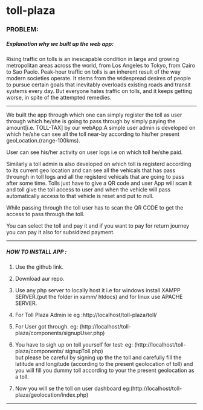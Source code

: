 # toll-plaza

### PROBLEM:

##### Explanation why we built up the web app:

Rising traffic on tolls is an inescapable condition in large and growing metropolitan areas across the world, from Los Angeles to Tokyo, from Cairo to Sao Paolo. Peak-hour traffic on tolls is an inherent result of the way modern societies operate. It stems from the widespread desires of people to pursue certain goals that inevitably overloads existing roads and transit systems every day. But everyone hates traffic on tolls, and it keeps getting worse, in spite of the attempted remedies.

******************************************************************************************************

We built the app through which one can simply register the toll as user through which he/she is going to pass through by simply paying the amount[i.e. TOLL-TAX] by our webApp.A simple user admin is developed on which he/she can see all the toll near-by according to his/her present geoLocation.(range-100kms).

User can see his/her activity on user logs i.e on which toll he/she paid.

Similarly a toll admin is also developed on which toll is registerd according to its current geo location and can see all the vehicals that has pass throungh in toll logs and all the registerd vehicals that are going to pass after some time. Tolls just have to give a QR code and user App will scan it and toll give the toll access to user and when the vehicle will pass automatically access to that vehicle is reset and put to null.

While passing through the toll user has to scan the QR CODE to get the access to pass through the toll.

You can select the toll and pay it and if you want to pay for return journey you can pay it also for subsidized payment.

******************************************************************************************************

##### HOW TO INSTALL APP : 

1. Use the github link.

2. Download aur repo.

3. Use any php server to locally host it i.e for windows install XAMPP SERVER.(put the folder in xamm/
  htdocs)
  and for linux use APACHE SERVER.
  
4. For Toll Plaza Admin ie   eg :http://localhost/toll-plaza/toll/

5. For User got through.   eg: (http://localhost/toll-plaza/components/signupUser.php)  

6. You have to sigh up on toll yourself for test:   eg: (http://localhost/toll-plaza/components/
  signupToll.php)  
  but please be careful by signing up the the toll and carefully fill the latitude and longitude (according to the  present geolocation of toll) and you will fill you dummy toll according to your the  present geolocation as a toll.
  
7. Now you will se the toll on user dashboard    eg:(http://localhost/toll-plaza/geolocation/index.php)

******************************************************************************************************


